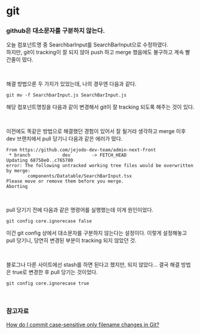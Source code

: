 # git

### github은 대소문자를 구분하지 않는다.

오늘 컴포넌트명 중 SearchbarInput를 SearchBarInput으로 수정하였다.  
하지만, git이 tracking이 잘 되지 않아 push 하고 merge 했음에도 불구하고 계속 빨간줄이 떴다.

<br>

해결 방법으론 두 가지가 있었는데, 나의 경우엔 다음과 같다.

```
git mv -f SearchbarInput.js SearchBarInput.js
```

해당 컴포넌트명칭을 다음과 같이 변경해서 git이 잘 tracking 되도록 해주는 것이 있다.

<br>

이전에도 똑같은 방법으로 해결했던 경험이 있어서 잘 될거라 생각하고 merge 이후 dev 브랜치에서 pull 당기니 다음과 같은 에러가 떴다.

```
From https://github.com/jejodo-dev-team/admin-next-front
 * branch            dev        -> FETCH_HEAD
Updating 68758e0..c765780
error: The following untracked working tree files would be overwritten by merge:
        components/Datatable/SearchBarInput.tsx
Please move or remove them before you merge.
Aborting
```

<br>

pull 당기기 전에 다음과 같은 명령어를 실행했는데 이게 원인이었다.

```
git config core.ignorecase false
```

이건 git config 상에서 대소문자를 구분하지 않는다는 설정이다.
이렇게 설정해놓고 pull 당기니, 당연히 변경된 부분이 tracking 되지 않았던 것.

<br>

블로그나 다른 사이트에선 stash를 하면 된다고 했지만, 되지 않았다...
결국 해결 방법은 true로 변경한 후 pull 당기는 것이었다.

```
git config core.ignorecase true
```

<br>

### 참고자료

[How do I commit case-sensitive only filename changes in Git?](https://stackoverflow.com/questions/17683458/how-do-i-commit-case-sensitive-only-filename-changes-in-git)
